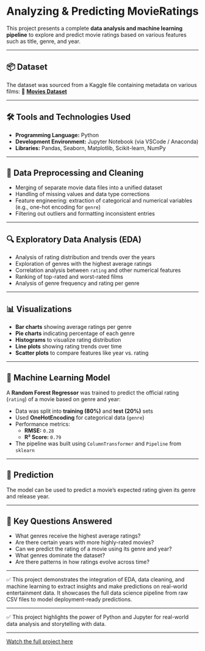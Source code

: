 # Analyzing & Predicting MovieRatings
This project presents a complete **data analysis and machine learning pipeline** to explore and predict movie ratings based on various features such as title, genre, and year.

---

## 📦 Dataset
The dataset was sourced from a Kaggle file containing metadata on various films:
🔗 [**Movies Dataset**](https://www.kaggle.com/datasets/shivvm/popular-movies-imdb-reviews-dataset/code)

---

## 🛠️ Tools and Technologies Used
- **Programming Language:** Python  
- **Development Environment:** Jupyter Notebook (via VSCode / Anaconda)  
- **Libraries:** Pandas, Seaborn, Matplotlib, Scikit-learn, NumPy  

---

## 🧹 Data Preprocessing and Cleaning
- Merging of separate movie data files into a unified dataset  
- Handling of missing values and data type corrections  
- Feature engineering: extraction of categorical and numerical variables (e.g., one-hot encoding for `genre`)  
- Filtering out outliers and formatting inconsistent entries  

---

## 🔍 Exploratory Data Analysis (EDA)
- Analysis of rating distribution and trends over the years  
- Exploration of genres with the highest average ratings  
- Correlation analysis between `rating` and other numerical features  
- Ranking of top-rated and worst-rated films  
- Analysis of genre frequency and rating per genre  

---

## 📊 Visualizations
- **Bar charts** showing average ratings per genre  
- **Pie charts** indicating percentage of each genre  
- **Histograms** to visualize rating distribution  
- **Line plots** showing rating trends over time  
- **Scatter plots** to compare features like year vs. rating  

---

## 🤖 Machine Learning Model
A **Random Forest Regressor** was trained to predict the official rating (`rating`) of a movie based on genre and year:

- Data was split into **training (80%)** and **test (20%)** sets  
- Used **OneHotEncoding** for categorical data (`genre`)  
- Performance metrics:
  - **RMSE:** `0.28`  
  - **R² Score:** `0.79`  
- The pipeline was built using `ColumnTransformer` and `Pipeline` from `sklearn`  

---

## 🔮 Prediction
The model can be used to predict a movie’s expected rating given its genre and release year.

---

## 🧠 Key Questions Answered
- What genres receive the highest average ratings?  
- Are there certain years with more highly-rated movies? 
- Can we predict the rating of a movie using its genre and year?
- What genres dominate the dataset?
- Are there patterns in how ratings evolve across time?

---

✅ This project demonstrates the integration of EDA, data cleaning, and machine learning to extract insights and make predictions on real-world entertainment data. It showcases the full data science pipeline from raw CSV files to model deployment-ready predictions.

---

✅ This project highlights the power of Python and Jupyter for real-world data analysis and storytelling with data.

---

[Watch the full project here](https://github.com/GonzaloFlores1306/MovieRatings/blob/main/Analysis_Movie_Reviews.ipynb)
